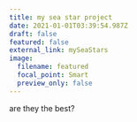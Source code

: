 ```yaml
---
title: my sea star project
date: 2021-01-01T03:39:54.987Z
draft: false
featured: false
external_link: mySeaStars
image:
  filename: featured
  focal_point: Smart
  preview_only: false
---
```

are they the best?